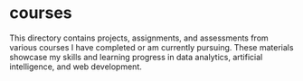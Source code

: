# courses
This directory contains projects, assignments, and assessments from various courses I have completed or am currently pursuing. These materials showcase my skills and learning progress in data analytics, artificial intelligence, and web development.
